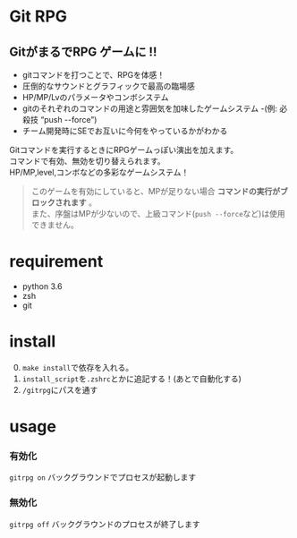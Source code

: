 # Git RPG
## GitがまるでRPG ゲームに !!
- gitコマンドを打つことで、RPGを体感！
- 圧倒的なサウンドとグラフィックで最高の臨場感
- HP/MP/Lvのパラメータやコンボシステム
- gitのそれぞれのコマンドの用途と雰囲気を加味したゲームシステム
  -(例: 必殺技 “push --force”)
- チーム開発時にSEでお互いに今何をやっているかがわかる

Gitコマンドを実行するときにRPGゲームっぽい演出を加えます。  
コマンドで有効、無効を切り替えられます。  
HP/MP,level,コンボなどの多彩なゲームシステム！

> このゲームを有効にしていると、MPが足りない場合 **コマンドの実行がブロックされます** 。  
また、序盤はMPが少ないので、上級コマンド(`push --force`など)は使用できません。


# requirement
- python 3.6
- zsh
- git

# install

0. `make install`で依存を入れる。
0. `install_script`を`.zshrc`とかに追記する！(あとで自動化する)
0. `/gitrpg`にパスを通す

# usage
### 有効化
`gitrpg on`
バックグラウンドでプロセスが起動します
### 無効化
`gitrpg off`
バックグラウンドのプロセスが終了します
